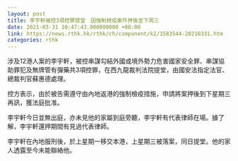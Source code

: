 ```yaml
---
layout: post
title: 李宇軒被控3項控罪提堂　因強制檢疫案件押後至下周三
date: 2021-03-31 10:47:43.000000000 +08:00
link: https://news.rthk.hk/rthk/ch/component/k2/1583544-20210331.htm
categories: rthk
---
```


涉及12港人案的李宇軒，被控串謀勾結外國或境外勢力危害國家安全罪、串謀協助罪犯及無牌管有彈藥共3項控罪，在西九龍裁判法院提堂，由國安法指定法官、總裁判官蘇惠德處理。

控方表示，由於被告需遵守由內地返港的強制檢疫措施，申請將案押後到下星期三再訊，獲法庭批准。

李宇軒今日並無出庭，亦未見他的家屬到庭旁聽，李宇軒有代表律師在場。據了解，李宇軒還押期間有見過代表律師。

李宇軒在內地服刑後，於上星期一移交本港，上星期三被落案，同日提堂。他的家人透露至今未能聯絡他。
